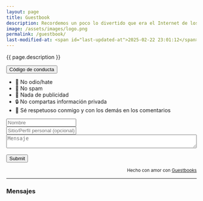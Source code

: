 ```yaml
---
layout: page
title: Guestbook
description: Recordemos un poco lo divertido que era el Internet de los '2000s. Puedes dejarme un mensaje o un saludo por aquí y también ver los mensajes de otras personas. ✌️
image: /assets/images/logo.png
permalink: /guestbook/
last-modified-at: <span id="last-updated-at">2025-02-22 23:01:12</span>
---
```


<p class="text-center">{{ page.description }}</p>

<div class="text-center">
<button id="btn-code-of-conduct" class="btn btn-primary collapsed" data-toggle="collapse" data-target="#collapseCodeOfConduct" role="button" aria-expanded="false" aria-controls="collapseCodeOfConduct">
    <i class="fa-solid fa-caret-right"></i> Código de conducta
</button>
</div>

<div class="collapse" id="collapseCodeOfConduct">
<ul>
<li>🚫 No odio/hate</li>
<li>🚫 No spam</li>
<li>🚫 Nada de publicidad</li>
<li>🔒 No compartas información privada</li>
<li>🤝 Sé respetuoso conmigo y con los demás en los comentarios</li>
</ul>
</div>

<script async src="https://guestbooks.meadow.cafe/resources/js/embed_script/754/script.js"></script>
<div id="guestbooks___guestbook-form-container">
<form id="guestbooks___guestbook-form" action="https://guestbooks.meadow.cafe/guestbook/754/submit" method="post">
<div class="guestbooks___input-container">
<input class="form-control" placeholder="Nombre" type="text" id="name" name="name" required>
</div>
<div class="guestbooks___input-container">
<input class="form-control" placeholder="Sitio/Perfil personal (opcional)" type="url" id="website" name="website">
</div>
<div id="guestbooks___challenge-answer-container"></div>
<div class="guestbooks___input-container">
<textarea class="form-control" placeholder="Mensaje" id="text" name="text" style="width: 100%; box-sizing: border-box; resize: vertical;" required></textarea>
</div>
<br/>
<input class="btn btn-primary btn-lg" type="submit" value="Submit">
<div id="guestbooks___error-message"></div>
</form>
</div>
<div id="guestbooks___guestbook-made-with" style="text-align: right;">
<small>Hecho con amor con <a target="_blank" href="https://guestbooks.meadow.cafe">Guestbooks</a></small>
</div>
<hr style="margin: 1em 0;"/>
<h3 id="guestbooks___guestbook-messages-header">Mensajes</h3>
<div id="guestbooks___guestbook-messages-container"></div>
